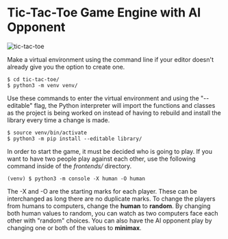 # Tic-Tac-Toe Game Engine with AI Opponent
![tic-tac-toe](https://github.com/JuanAKAJuan/tic-tac-toe-game-engine/assets/64856243/20acf70f-0329-4c3e-80b5-72e2643d02ea)

Make a virtual environment using the command line if your editor doesn't already
give you the option to create one.
```Shell
$ cd tic-tac-toe/
$ python3 -m venv venv/
```

Use these commands to enter the virtual environment and using the "--editable" flag,
the Python interpreter will import the functions and classes as the project is
being worked on instead of having to rebuild and install the library every time
a change is made.
```Shell
$ source venv/bin/activate
$ python3 -m pip install --editable library/
```

In order to start the game, it must be decided who is going to play. If you want
to have two people play against each other, use the following command inside of the
*frontends/* directory.
```Shell
(venv) $ python3 -m console -X human -O human
```

The -X and -O are the starting marks for each player. These can be interchanged
as long there are no duplicate marks. To change the players from humans to
computers, change the **human** to **random**. By changing both human values
to random, you can watch as two computers face each other with "random" choices.
You can also have the AI opponent play by changing one or both of the values to **minimax**.
